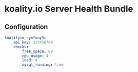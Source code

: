 # koality.io Server Health Bundle


## Configuration
```yaml
koalityio_symfony3:
    api_key: 123456789
    checks:
        free_space: 80
        cpu_usage: 4
        load: 4
        mysql_running: true
```
